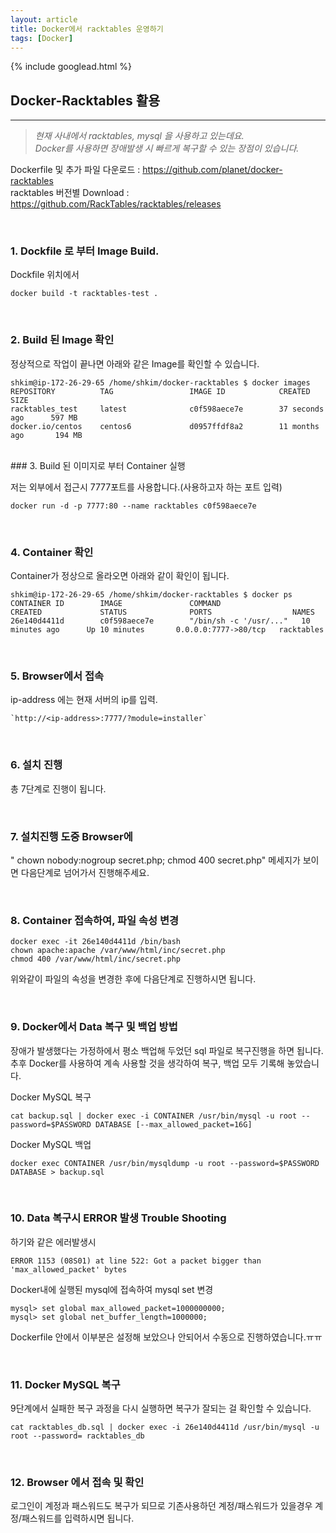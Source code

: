 ```yaml
---
layout: article
title: Docker에서 racktables 운영하기
tags: [Docker]
---
```


{% include googlead.html %}

## Docker-Racktables 활용

---
>*현재 사내에서 racktables, mysql 을 사용하고 있는데요.*  
>*Docker를 사용하면 장애발생 시 빠르게 복구할 수 있는 장점이 있습니다.*


Dockerfile 및 추가 파일 다운로드 : <https://github.com/planet/docker-racktables>  
racktables 버전별 Download : <https://github.com/RackTables/racktables/releases>

<br>

### 1. Dockfile 로 부터 Image Build.

Dockfile 위치에서
```
docker build -t racktables-test .
```

<br>

### 2. Build 된 Image 확인

정상적으로 작업이 끝나면 아래와 같은 Image를 확인할 수 있습니다.

```
shkim@ip-172-26-29-65 /home/shkim/docker-racktables $ docker images
REPOSITORY          TAG                 IMAGE ID            CREATED             SIZE
racktables_test     latest              c0f598aece7e        37 seconds ago      597 MB
docker.io/centos    centos6             d0957ffdf8a2        11 months ago       194 MB
```

<br>
### 3. Build 된 이미지로 부터 Container 실행

저는 외부에서 접근시 7777포트를 사용합니다.(사용하고자 하는 포트 입력)

```
docker run -d -p 7777:80 --name racktables c0f598aece7e
```

<br>

### 4. Container 확인

Container가 정상으로 올라오면 아래와 같이 확인이 됩니다.

```
shkim@ip-172-26-29-65 /home/shkim/docker-racktables $ docker ps
CONTAINER ID        IMAGE               COMMAND                  CREATED             STATUS              PORTS                  NAMES
26e140d4411d        c0f598aece7e        "/bin/sh -c '/usr/..."   10 minutes ago      Up 10 minutes       0.0.0.0:7777->80/tcp   racktables
```


<br>

### 5. Browser에서 접속

ip-address 에는 현재 서버의 ip를 입력.

```
`http://<ip-address>:7777/?module=installer`
```

<br>

### 6. 설치 진행

총 7단계로 진행이 됩니다.

<br>

### 7. 설치진행 도중 Browser에

" chown nobody:nogroup secret.php; chmod 400 secret.php" 메세지가 보이면 다음단계로 넘어가서 진행해주세요.

<br>

### 8. Container 접속하여, 파일 속성 변경

```
docker exec -it 26e140d4411d /bin/bash
chown apache:apache /var/www/html/inc/secret.php
chmod 400 /var/www/html/inc/secret.php
```
위와같이 파일의 속성을 변경한 후에 다음단계로 진행하시면 됩니다.

<br>

### 9. Docker에서 Data 복구 및 백업 방법

장애가 발생했다는 가정하에서 평소 백업해 두었던 sql 파일로 복구진행을 하면 됩니다.  
추후 Docker를 사용하여 계속 사용할 것을 생각하여 복구, 백업 모두 기록해 놓았습니다.

Docker MySQL 복구

```
cat backup.sql | docker exec -i CONTAINER /usr/bin/mysql -u root --password=$PASSWORD DATABASE [--max_allowed_packet=16G]
```

Docker MySQL 백업

```
docker exec CONTAINER /usr/bin/mysqldump -u root --password=$PASSWORD DATABASE > backup.sql
```

<br>

### 10. Data 복구시 ERROR 발생 Trouble Shooting

하기와 같은 에러발생시

```
ERROR 1153 (08S01) at line 522: Got a packet bigger than 'max_allowed_packet' bytes
```
Docker내에 실행된 mysql에 접속하여 mysql set 변경

```
mysql> set global max_allowed_packet=1000000000;
mysql> set global net_buffer_length=1000000;
```

Dockerfile 안에서 이부분은 설정해 보았으나 안되어서 수동으로 진행하였습니다.ㅠㅠ

<br>

### 11. Docker MySQL 복구

9단계에서 실패한 복구 과정을 다시 실행하면 복구가 잘되는 걸 확인할 수 있습니다.

```
cat racktables_db.sql | docker exec -i 26e140d4411d /usr/bin/mysql -u root --password= racktables_db
```

<br>

### 12. Browser 에서 접속 및 확인

로그인이 계정과 패스워드도 복구가 되므로 기존사용하던 계정/패스워드가 있을경우 계정/패스워드를 입력하시면 됩니다.
